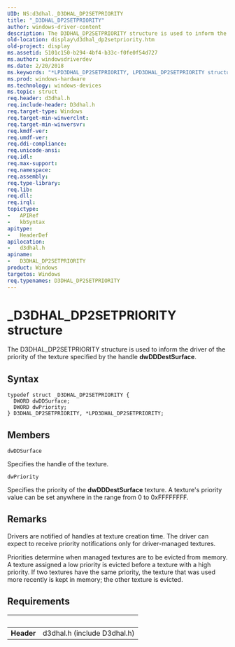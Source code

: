 ```yaml
---
UID: NS:d3dhal._D3DHAL_DP2SETPRIORITY
title: "_D3DHAL_DP2SETPRIORITY"
author: windows-driver-content
description: The D3DHAL_DP2SETPRIORITY structure is used to inform the driver of the priority of the texture specified by the handle dwDDDestSurface.
old-location: display\d3dhal_dp2setpriority.htm
old-project: display
ms.assetid: 5101c150-b294-4bf4-b33c-f0fe0f54d727
ms.author: windowsdriverdev
ms.date: 2/20/2018
ms.keywords: "*LPD3DHAL_DP2SETPRIORITY, LPD3DHAL_DP2SETPRIORITY structure pointer [Display Devices], _D3DHAL_DP2SETPRIORITY, D3DHAL_DP2SETPRIORITY structure [Display Devices], d3dhal/D3DHAL_DP2SETPRIORITY, display.d3dhal_dp2setpriority, d3dhal/LPD3DHAL_DP2SETPRIORITY, D3DHAL_DP2SETPRIORITY, d3dstrct_e6462000-a8f1-4181-ba23-4cda08b1edce.xml, LPD3DHAL_DP2SETPRIORITY"
ms.prod: windows-hardware
ms.technology: windows-devices
ms.topic: struct
req.header: d3dhal.h
req.include-header: D3dhal.h
req.target-type: Windows
req.target-min-winverclnt: 
req.target-min-winversvr: 
req.kmdf-ver: 
req.umdf-ver: 
req.ddi-compliance: 
req.unicode-ansi: 
req.idl: 
req.max-support: 
req.namespace: 
req.assembly: 
req.type-library: 
req.lib: 
req.dll: 
req.irql: 
topictype:
-	APIRef
-	kbSyntax
apitype:
-	HeaderDef
apilocation:
-	d3dhal.h
apiname:
-	D3DHAL_DP2SETPRIORITY
product: Windows
targetos: Windows
req.typenames: D3DHAL_DP2SETPRIORITY
---
```


# _D3DHAL_DP2SETPRIORITY structure
The D3DHAL_DP2SETPRIORITY structure is used to inform the driver of the priority of the texture specified by the handle <b>dwDDDestSurface</b>.

## Syntax
````
typedef struct _D3DHAL_DP2SETPRIORITY {
  DWORD dwDDSurface;
  DWORD dwPriority;
} D3DHAL_DP2SETPRIORITY, *LPD3DHAL_DP2SETPRIORITY;
````

## Members


`dwDDSurface`

Specifies the handle of the texture.

`dwPriority`

Specifies the priority of the <b>dwDDDestSurface</b> texture. A texture's priority value can be set anywhere in the range from 0 to 0xFFFFFFFF.

## Remarks
Drivers are notified of handles at texture creation time. The driver can expect to receive priority notifications only for driver-managed textures.

Priorities determine when managed textures are to be evicted from memory. A texture assigned a low priority is evicted before a texture with a high priority. If two textures have the same priority, the texture that was used more recently is kept in memory; the other texture is evicted.

## Requirements
| &nbsp; | &nbsp; |
| ---- |:---- |
| **Header** | d3dhal.h (include D3dhal.h) |